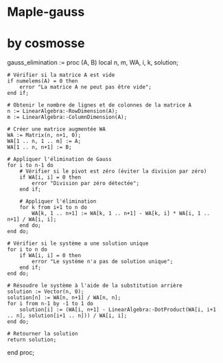 # Maple-gauss
# by cosmosse

gauss_elimination := proc (A, B)
    local n, m, WA, i, k, solution;

    # Vérifier si la matrice A est vide
    if numelems(A) = 0 then
        error "La matrice A ne peut pas être vide";
    end if;

    # Obtenir le nombre de lignes et de colonnes de la matrice A
    n := LinearAlgebra:-RowDimension(A);
    m := LinearAlgebra:-ColumnDimension(A);

    # Créer une matrice augmentée WA
    WA := Matrix(n, n+1, 0);
    WA[1 .. n, 1 .. m] := A;
    WA[1 .. n, n+1] := B;

    # Appliquer l'élimination de Gauss
    for i to n-1 do
        # Vérifier si le pivot est zéro (éviter la division par zéro)
        if WA[i, i] = 0 then
            error "Division par zéro détectée";
        end if;

        # Appliquer l'élimination
        for k from i+1 to n do
            WA[k, 1 .. n+1] := WA[k, 1 .. n+1] - WA[k, i] * WA[i, 1 .. n+1] / WA[i, i];
        end do;
    end do;

    # Vérifier si le système a une solution unique
    for i to n do
        if WA[i, i] = 0 then
            error "Le système n'a pas de solution unique";
        end if;
    end do;

    # Résoudre le système à l'aide de la substitution arrière
    solution := Vector(n, 0);
    solution[n] := WA[n, n+1] / WA[n, n];
    for i from n-1 by -1 to 1 do
        solution[i] := (WA[i, n+1] - LinearAlgebra:-DotProduct(WA[i, i+1 .. n], solution[i+1 .. n])) / WA[i, i];
    end do;

    # Retourner la solution
    return solution;
end proc;
